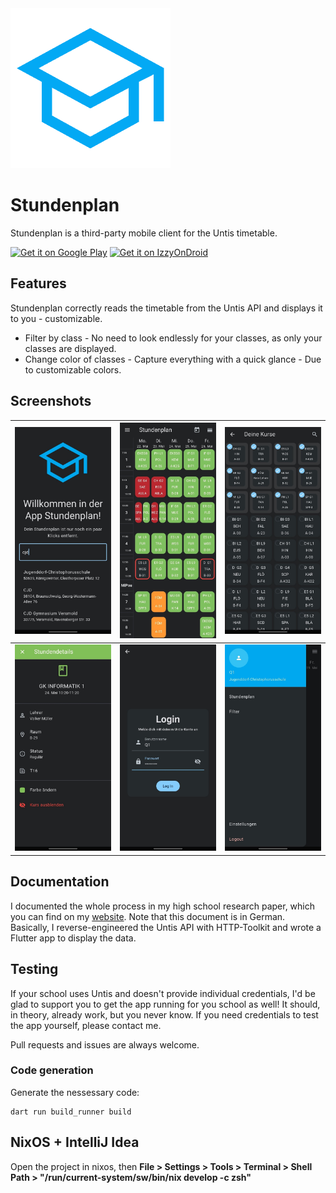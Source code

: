 <img src="https://raw.githubusercontent.com/Lasslos/your_schedule/main/assets/school_blue.png" alt="Icon" width="256">

# Stundenplan

Stundenplan is a third-party mobile client for the Untis timetable.

<a href="https://play.google.com/store/apps/details?id=eu.laslo_hauschild.your_schedule&utm_source=github&utm_campaign=badge"><img alt="Get it on Google Play" src="https://play.google.com/intl/en_us/badges/static/images/badges/en_badge_web_generic.png" height="80"/></a>
<a href="https://apt.izzysoft.de/fdroid/index/apk/eu.laslo_hauschild.your_schedule"><img alt="Get it on IzzyOnDroid" src="https://gitlab.com/IzzyOnDroid/repo/-/raw/master/assets/IzzyOnDroid.png" height="80"/></a>

## Features

Stundenplan correctly reads the timetable from the Untis API and displays it to you - customizable.

- Filter by class - No need to look endlessly for your classes, as only your classes are displayed.
- Change color of classes - Capture everything with a quick glance - Due to customizable colors.

## Screenshots

| <img src="https://raw.githubusercontent.com/Lasslos/your_schedule/main/assets/store_listing/screenshots/1.jpg" alt="Screenshot 1"> | <img src="https://raw.githubusercontent.com/Lasslos/your_schedule/main/assets/store_listing/screenshots/2.jpg" alt="Screenshot 2"> | <img src="https://raw.githubusercontent.com/Lasslos/your_schedule/main/assets/store_listing/screenshots/3.jpg" alt="Screenshot 3"> |
|------------------------------------------------------------------------------------------------------------------------------------|------------------------------------------------------------------------------------------------------------------------------------|------------------------------------------------------------------------------------------------------------------------------------|
| <img src="https://raw.githubusercontent.com/Lasslos/your_schedule/main/assets/store_listing/screenshots/4.jpg" alt="Screenshot 4"> | <img src="https://raw.githubusercontent.com/Lasslos/your_schedule/main/assets/store_listing/screenshots/5.jpg" alt="Screenshot 5"> | <img src="https://raw.githubusercontent.com/Lasslos/your_schedule/main/assets/store_listing/screenshots/6.jpg" alt="Screenshot 6"> |

## Documentation

I documented the whole process in my high school research paper, which you can find on
my [website](https://laslo-hauschild.eu/facharbeit/Facharbeit.pdf).
Note that this document is in German. Basically, I reverse-engineered the Untis API with HTTP-Toolkit and wrote a
Flutter app to display the data.

## Testing

If your school uses Untis and doesn't provide individual credentials, I'd be glad to support you to get the app running
for you school as well!
It should, in theory, already work, but you never know. If you need credentials to test the app yourself, please contact
me.

Pull requests and issues are always welcome.

### Code generation

Generate the nessessary code:
```shell
dart run build_runner build
```

## NixOS + IntelliJ Idea

Open the project in nixos, then **File > Settings > Tools > Terminal > Shell Path > "/run/current-system/sw/bin/nix develop -c zsh"**
